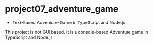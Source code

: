 # project07_adventure_game

* Text-Based Adventure-Game in TypeScript and Node.js

This project is not GUI based. It is a console-based Adventure game in TypeScript and Node.js